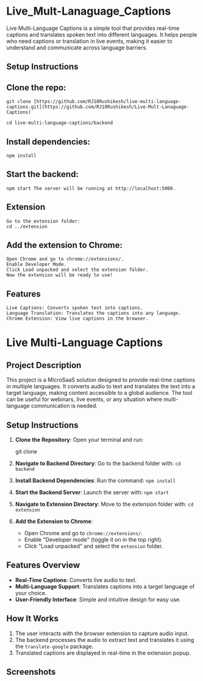 # Live_Mult-Lanaguage_Captions
 Live Multi-Language Captions is a simple tool that provides real-time captions and translates spoken text into different languages. It helps people who need captions or translation in live events, making it easier to understand and communicate across language barriers.

## Setup Instructions

## Clone the repo:

    git clone [https://github.com/RJ10Rushikesh/live-multi-language-captions.git](https://github.com/RJ10Rushikesh/Live-Mult-Lanaguage-Captions)
    
    cd live-multi-language-captions/backend

## Install dependencies:

    npm install

## Start the backend:

    npm start The server will be running at http://localhost:5000.

## Extension
    Go to the extension folder:
    cd ../extension

## Add the extension to Chrome:
    Open Chrome and go to chrome://extensions/.
    Enable Developer Mode.
    Click Load unpacked and select the extension folder.
    Now the extension will be ready to use!

## Features
    Live Captions: Converts spoken text into captions.
    Language Translation: Translates the captions into any language.
    Chrome Extension: View live captions in the browser.

# Live Multi-Language Captions

## Project Description
This project is a MicroSaaS solution designed to provide real-time captions in multiple languages. It converts audio to text and translates the text into a target language, making content accessible to a global audience. The tool can be useful for webinars, live events, or any situation where multi-language communication is needed.

## Setup Instructions

1. **Clone the Repository**:
   Open your terminal and run:

   git clone <repository-url>

3. **Navigate to Backend Directory**:
   Go to the backend folder with:
   `cd backend`

4. **Install Backend Dependencies**:
   Run the command:
   `npm install`

5. **Start the Backend Server**:
   Launch the server with:
   `npm start`

6. **Navigate to Extension Directory**:
   Move to the extension folder with:
   `cd extension`

7. **Add the Extension to Chrome**:
   - Open Chrome and go to `chrome://extensions/`.
   - Enable "Developer mode" (toggle it on in the top right).
   - Click "Load unpacked" and select the `extension` folder.

## Features Overview

- **Real-Time Captions**: Converts live audio to text.
- **Multi-Language Support**: Translates captions into a target language of your choice.
- **User-Friendly Interface**: Simple and intuitive design for easy use.

## How It Works

1. The user interacts with the browser extension to capture audio input.
2. The backend processes the audio to extract text and translates it using the `translate-google` package.
3. Translated captions are displayed in real-time in the extension popup.

## Screenshots

